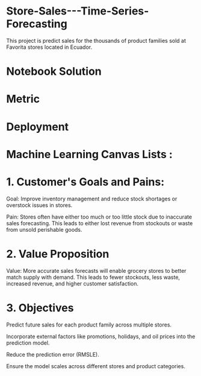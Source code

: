 # Store-Sales---Time-Series-Forecasting

This project is predict sales for the thousands of product families sold at Favorita stores located in Ecuador.

# Notebook Solution

# Metric

# Deployment


# Machine Learning Canvas Lists :

# 1. Customer's Goals and Pains:

Goal: Improve inventory management and reduce stock shortages or overstock issues in stores.

Pain: Stores often have either too much or too little stock due to inaccurate sales forecasting. This leads to either lost revenue from stockouts or waste from unsold perishable goods.


# 2. Value Proposition

Value: More accurate sales forecasts will enable grocery stores to better match supply with demand. This leads to fewer stockouts, less waste, increased revenue, and higher customer satisfaction.


# 3. Objectives

Predict future sales for each product family across multiple stores.

Incorporate external factors like promotions, holidays, and oil prices into the prediction model.

Reduce the prediction error (RMSLE).

Ensure the model scales across different stores and product categories.
